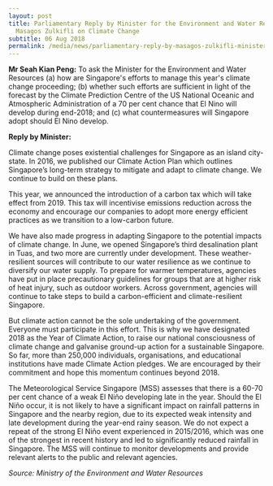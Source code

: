 ```yaml
---
layout: post
title: Parliamentary Reply by Minister for the Environment and Water Resources
  Masagos Zulkifli on Climate Change
subtitle: 06 Aug 2018
permalink: /media/news/parliamentary-reply-by-masagos-zulkifli-minister-for-the-environment-and-water-resources-on-climate-change/
---
```

**Mr Seah Kian Peng:** To ask the Minister for the Environment and Water Resources (a) how are Singapore's efforts to manage this year's climate change proceeding; (b) whether such efforts are sufficient in light of the forecast by the Climate Prediction Centre of the US National Oceanic and Atmospheric Administration of a 70 per cent chance that El Nino will develop during end-2018; and (c) what countermeasures will Singapore adopt should El Nino develop.

**Reply by Minister:**

Climate change poses existential challenges for Singapore as an island city-state. In 2016, we published our Climate Action Plan which outlines Singapore’s long-term strategy to mitigate and adapt to climate change. We continue to build on these plans. 

This year, we announced the introduction of a carbon tax which will take effect from 2019. This tax will incentivise emissions reduction across the economy and encourage our companies to adopt more energy efficient practices as we transition to a low-carbon future.

We have also made progress in adapting Singapore to the potential impacts of climate change. In June, we opened Singapore’s third desalination plant in Tuas, and two more are currently under development. These weather-resilient sources will contribute to our water resilience as we continue to diversify our water supply. To prepare for warmer temperatures, agencies have put in place precautionary guidelines for groups that are at higher risk of heat injury, such as outdoor workers. Across government, agencies will continue to take steps to build a carbon-efficient and climate-resilient Singapore.

But climate action cannot be the sole undertaking of the government. Everyone must participate in this effort. This is why we have designated 2018 as the Year of Climate Action, to raise our national consciousness of climate change and galvanise ground-up action for a sustainable Singapore. So far, more than 250,000 individuals, organisations, and educational institutions have made Climate Action pledges. We are encouraged by their commitment and hope this momentum continues beyond 2018.

The Meteorological Service Singapore (MSS) assesses that there is a 60-70 per cent chance of a weak El Niño developing late in the year. Should the El Niño occur, it is not likely to have a significant impact on rainfall patterns in Singapore and the nearby region, due to its expected weak intensity and late development during the year-end rainy season. We do not expect a repeat of the strong El Niño event experienced in 2015/2016, which was one of the strongest in recent history and led to significantly reduced rainfall in Singapore. The MSS will continue to monitor developments and provide relevant alerts to the public and relevant agencies.

*Source: Ministry of the Environment and Water Resources*